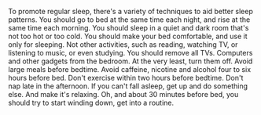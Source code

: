 To promote regular sleep, there's a variety of techniques to aid better sleep
patterns. You should go to bed at the same time each night, and rise at the
same time each morning. You should sleep in a quiet and dark room that's not
too hot or too cold. You should make your bed comfortable, and use it only for
sleeping. Not other activities, such as reading, watching TV, or listening to
music, or even studying. You should remove all TVs. Computers and other gadgets
from the bedroom. At the very least, turn them off. Avoid large meals before
bedtime. Avoid caffeine, nicotine and alcohol four to six hours before bed.
Don't exercise within two hours before bedtime. Don't nap late in the
afternoon. If you can't fall asleep, get up and do something else. And make
it's relaxing. Oh, and about 30 minutes before bed, you should try to start
winding down, get into a routine.
